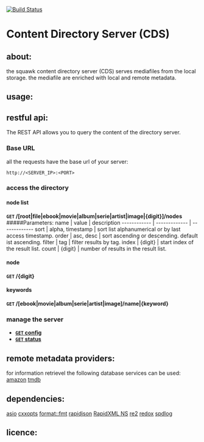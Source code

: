 [![Build Status](https://travis-ci.org/squawkcpp/cds.svg?branch=master)](https://travis-ci.org/squawkcpp/cds)

# Content Directory Server (CDS)

## about:

the squawk content directory server (CDS) serves mediafiles from the local storage. the mediafile are enriched with local and remote metadata.

## usage:



## restful api:

The REST API allows you to query the content of the directory server.

### Base URL

all the requests have the base url of your server:

```http://<SERVER_IP>:<PORT>```

### access the directory

#### node list
**<code>GET</code> /[root|file|ebook|movie|album|serie|artist|image|{digit}]/nodes**
#####Parameters:
name | value | description
------------ | ------------- | -------------
sort | alpha, timestamp | sort list alphanumerical or by last access timestamp.
order | asc, desc | sort ascending or descending. default ist ascending.
filter | tag | filter results by tag.
index | {digit} | start index of the result list.
count | {digit} | number of results in the result list.

#### node
**<code>GET</code> /{digit}**

#### keywords
**<code>GET</code> /[ebook|movie|album|serie|artist|image]/name|{keyword}**

### manage the server

- **[<code>GET</code> config](https://github.com/500px/api-documentation/blob/master/endpoints/photo/GET_photos.md)**
- **[<code>GET</code> status](https://github.com/500px/api-documentation/blob/master/endpoints/photo/GET_photos.md)**

## remote metadata providers:

for information retrievel the following database services can be used:
[amazon]()
[tmdb]()

## dependencies:

[asio](http://think-async.com) [cxxopts](https://github.com/jarro2783/cxxopts) [format::fmt](https://github.com/fmtlib/fmt)
[rapidjson](https://github.com/miloyip/rapidjson) [RapidXML NS](https://github.com/svgpp/rapidxml_ns)
[re2](https://github.com/google/re2) [redox](https://github.com/hmartiro/redox) [spdlog](https://github.com/gabime/spdlog)

## licence:
